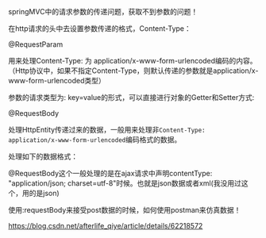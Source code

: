 springMVC中的请求参数的传递问题，获取不到参数的问题！



在http请求的头中去设置参数传递的格式，Content-Type：

@RequestParam

用来处理Content-Type: 为 application/x-www-form-urlencoded编码的内容。（Http协议中，如果不指定Content-Type，则默认传递的参数就是application/x-www-form-urlencoded类型）

参数的请求类型为: key=value的形式，可以直接进行对象的Getter和Setter方式:



@RequestBody

处理HttpEntity传递过来的数据，一般用来处理非`Content-Type: application/x-www-form-urlencoded`编码格式的数据。

处理如下的数据格式：

@RequestBody这个一般处理的是在ajax请求中声明contentType: "application/json; charset=utf-8"时候。也就是json数据或者xml(我没用过这个，用的是json)





使用:requestBody来接受post数据的时候，如何使用postman来仿真数据！

https://blog.csdn.net/afterlife_qiye/article/details/62218572

